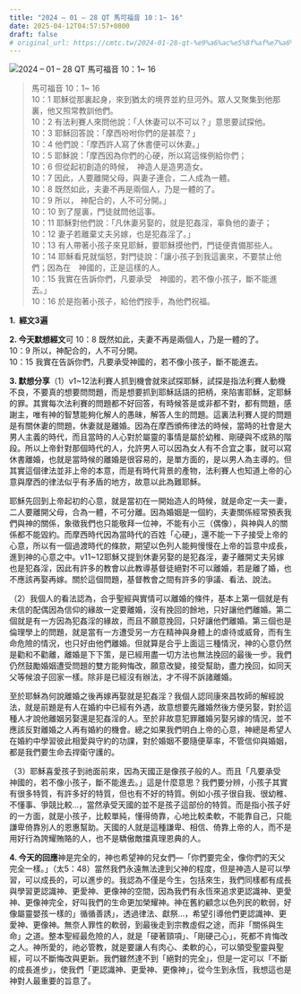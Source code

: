 ```yaml
---
title: "2024 – 01 – 28 QT 馬可福音 10：1~ 16"
date: 2025-04-12T04:57:57+0800
draft: false
# original_url: https://cmtc.tw/2024-01-28-qt-%e9%a6%ac%e5%8f%af%e7%a6%8f%e9%9f%b3-10%ef%bc%9a1-16
---
```


![2024 – 01 – 28 QT 馬可福音 10：1~ 16](/images/qt.jpg  "2024 – 01 – 28 QT 馬可福音 10：1~ 16")

> 馬可福音 10：1~ 16  
> 10：1 耶穌從那裏起身，來到猶太的境界並約旦河外。眾人又聚集到他那裏，他又照常教訓他們。  
> 10：2 有法利賽人來問他說：「人休妻可以不可以？」意思要試探他。  
> 10：3 耶穌回答說：「摩西吩咐你們的是甚麼？」  
> 10：4 他們說：「摩西許人寫了休書便可以休妻。」  
> 10：5 耶穌說：「摩西因為你們的心硬，所以寫這條例給你們；  
> 10：6 但從起初創造的時候，　神造人是造男造女。  
> 10：7 因此，人要離開父母，與妻子連合，二人成為一體。  
> 10：8 既然如此，夫妻不再是兩個人，乃是一體的了。  
> 10：9 所以， 神配合的，人不可分開。」  
> 10：10 到了屋裏，門徒就問他這事。  
> 10：11 耶穌對他們說：「凡休妻另娶的，就是犯姦淫，辜負他的妻子；  
> 10：12 妻子若離棄丈夫另嫁，也是犯姦淫了。」  
> 10：13 有人帶著小孩子來見耶穌，要耶穌摸他們，門徒便責備那些人。  
> 10：14 耶穌看見就惱怒，對門徒說：「讓小孩子到我這裏來，不要禁止他們；因為在　神國的，正是這樣的人。  
> 10：15 我實在告訴你們，凡要承受　神國的，若不像小孩子，斷不能進去。」  
> 10：16 於是抱著小孩子，給他們按手，為他們祝福。

**1.  經文3遍**

**2. 今天默想經文**可 10：8 既然如此，夫妻不再是兩個人，乃是一體的了。  
10：9 所以，神配合的，人不可分開。  
10：15 我實在告訴你們，凡要承受神國的，若不像小孩子，斷不能進去。

**3. 默想分享**（1）v1~12法利賽人抓到機會就來試探耶穌，試探是指法利賽人動機不良，不要真的想要問問題，而是想要抓到耶穌話語的把柄，來陷害耶穌，定耶穌的罪。其實每次法利賽的問題都不好回答，有時候答是或非都不對，都有問題，感謝主，唯有神的智慧能夠化解人的愚昧，解答人生的問題。這裏法利賽人提的問題是有關休妻的問題，休妻就是離婚。因為在摩西頒佈律法的時候，當時的社會是大男人主義的時代，而且當時的人心對於屬靈的事情是屬於幼稚、剛硬與不成熟的階段。所以上帝針對那個時代的人，允許男人可以因為女人有不合宜之事，就可以寫休書離婚，也就是當時候的離婚是很容易的，是單方面的，是以男人為主導的。但其實這個律法並非上帝的本意，而是有時代背景的產物，法利賽人也知道上帝的心意與摩西的律法似乎有矛盾的地方，故意以此為難耶穌。

耶穌先回到上帝起初的心意，就是當初在一開始造人的時候，就是命定一夫一妻，二人要離開父母，合為一體，不可分離。因為婚姻是一個約，夫妻關係經常預表我們與神的關係，象徵我們也只能敬拜一位神，不能有小三（偶像），與神與人的關係都不能毀約。而摩西時代因為當時代的百姓「心硬」，還不能一下子接受上帝的心意，所以有一個過渡時代的條款，期望以色列人能夠慢慢在上帝的旨意中成長，進到神的心意之中。v11~12耶穌又提到休妻另娶的是犯姦淫，妻子離開丈夫另嫁也是犯姦淫，因此有許多的教會以此教導基督徒絕對不可以離婚，若是離了婚，也不應該再娶再嫁。關於這個問題，基督教會之間有許多的爭議、看法、說法。

（2）我個人的看法認為，合乎聖經與實情可以離婚的條件，基本上第一個就是有未信的配偶因為信仰的緣故一定要離婚，沒有挽回的餘地，只好讓他們離婚。第二個就是有一方因為犯姦淫的緣故，而且不願意挽回，只好讓他們離婚。第三個也是倫理學上的問題，就是當有一方遭受另一方在精神與身體上的虐待或威脅，而有生命危險的情況，也只好由他們離婚。但就算是合乎上面這三種情況，神的心意仍然是勸和不勸離，離婚是下下策，是已經用盡一切方法也無法挽回的最後一步。我們仍然鼓勵婚姻遭受問題的雙方能夠悔改，願意改變，接受幫助，盡力挽回，如同天父等候浪子回家一樣。除非是已經沒有辦法，才不得不訴諸離婚。

至於耶穌為何說離婚之後再嫁再娶就是犯姦淫？我個人認同康來昌牧師的解經說法，就是前題是有人在婚約中已經有外遇，故意想要先離婚然後方便另娶，對於這種人才說他離姻另娶還是犯姦淫的人。至於非故意犯罪離婚另娶另嫁的情況，並不應該反對離婚之人再有婚約的機會。總之如果我們明白上帝的心意，神總是希望人在婚約中學習彼此相愛與守約的功課，對於婚姻不要隨便草率，不管信仰與婚姻，都是我們要生命去捍衛守護的。

（3）耶穌喜愛孩子到祂面前來，因為天國正是像孩子般的人。而且「凡要承受　神國的，若不像小孩子，斷不能進去。」這是什麼意思？我們要分辨，小孩子其實有很多特質，有許多好的特質，但也有不好的特質。例如小孩子很自我、很幼稚、不懂事、爭競比較…，當然承受天國的並不是孩子這部份的特質。而是指小孩子好的一方面，就是小孩子，比較單純，懂得倚靠，心地比較柔軟，不能靠自己，只能謙卑倚靠別人的恩惠幫助。天國的人就是這種謙卑、相信、倚靠上帝的人，而不是用好行為誇耀賄賂的人，也不是驕傲敵擋真理恩典的人。

**4. 今天的回應**神是完全的，神也希望神的兒女們—「你們要完全，像你們的天父完全一樣。」（太5：48）當然我們永遠無法達到父神的程度，但是神造人是可以學習，可以成長的，可以進步的。我認為不僅是今生，包括來生，我們同樣都有成長與學習更認識神、更愛神、更像神的空間，因為我們有永恆來追求更認識神、更愛神、更像神完全，好叫我們的生命更加榮耀神。神在舊約顧念以色列民的軟弱，好像屬靈嬰孩一樣的」循循善誘」，透過律法、獻祭…，希望引導他們更認識神、更愛神、更像神。無奈人罪性的軟弱，到最後走到宗教虛假之途，而非「關係與生命」之道。整本聖經最危險的人，就是「硬著頸項」、「剛硬己心」，死都不肯悔改之人。神所愛的，祂必管教，就是要讓人有肉心、柔軟的心，可以領受聖靈與聖經，可以不斷悔改與更新。我們雖然達不到「絕對的完全」，但是一定可以「不斷的成長進步」，使我們「更認識神、更愛神、更像神」，從今生到永恆，我想這也是神對人最重要的旨意了。